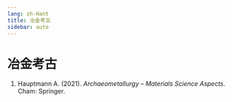 ```yaml
---
lang: zh-Hant
title: 冶金考古
sidebar: auto
---
```


# 冶金考古
1. Hauptmann A. (2021). *Archaeometallurgy – Materials Science Aspects*. Cham: Springer.